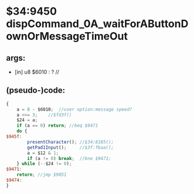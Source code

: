 ﻿
# $34:9450 dispCommand_0A_waitForAButtonDownOrMessageTimeOut

<summary></summary>

## args:
+ [in] u8 $6010 : ?
//
## (pseudo-)code:
```js
{
	a = 8 - $6010;	//user option:message speed?
	a <<= 3;	//$fd3f()
	$24 = a;
	if (a == 0) return;	//beq $9471
	do {
$945f:
		presentCharacter();	//$34:8185();
		getPad1Input();		//$3f:fbaa();
		a = $12 & 1;
		if (a != 0) break;	//bne $9471;
	} while (--$24 != 0);
$9471:
	return;	//jmp $9051
$9474:
}
```



